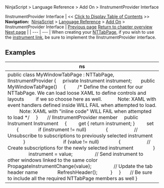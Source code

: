 ﻿
NinjaScript > Language Reference > Add On > IInstrumentProvider Interface

IInstrumentProvider Interface
| << [Click to Display Table of Contents](iinstrumentprovider_interface.md) >> **Navigation:**     [NinjaScript](ninjascript.md) > [Language Reference](language_reference_wip.md) > [Add On](add_on.md) > IInstrumentProvider Interface | [Previous page](playbackconnection.md) [Return to chapter overview](add_on.md) [Next page](iinstrumentprovider_instrument.md) |
| --- | --- |
When creating your [NTTabPage](nttabpage_class.md), if you wish to use the [instrument link](linking_windows.md), be sure to implement the IInstrumentProvider interface.
 
## 
## Examples
| ns |
| --- |
| public class MyWindowTabPage : NTTabPage, IInstrumentProvider {      private Instrument instrument;        public MyWindowTabPage()      {          /* Define the content for our NTTabPage. We can load loose XAML to define controls and layouts          if we so choose here as well.             Note: XAML with event handlers defined inside WILL FAIL when attempted to load.           Note: XAML with "inline code" WILL FAIL when attempted to load */      }        // IInstrumentProvider member      public Instrument Instrument      {          get { return instrument; }          set           {                if (instrument != null)                {                     // Unsubscribe to subscriptions to previously selected instrument                }                                if (value != null)                {                     // Create subscriptions for the newly selected instrument                }                  instrument = value;                  // Send instrument to other windows linked to the same color                PropagateInstrumentChange(value);                  // Update the tab header name                RefreshHeader();           }      }        // Be sure to include all the required NTTabPage members as well } |
